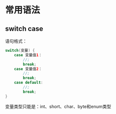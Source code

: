 # 常用语法

## switch case

语句格式：

```java
switch(变量) {
    case 变量值1：
        //;
        break;
    case 变量值2：
        //;
        break;
    case default:
        //;
        break;
}
```

变量类型只能是：int、short、char、byte和enum类型